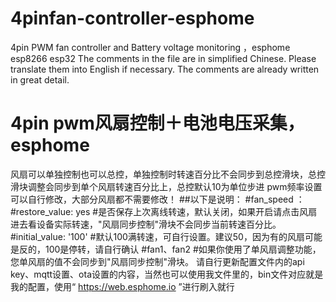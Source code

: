 # 4pinfan-controller-esphome
4pin PWM fan controller and Battery voltage monitoring ，esphome esp8266 esp32
The comments in the file are in simplified Chinese. Please translate them into English if necessary. The comments are already written in great detail.
# 4pin pwm风扇控制＋电池电压采集，esphome
风扇可以单独控制也可以总控，单独控制时转速百分比不会同步到总控滑块，总控滑块调整会同步到单个风扇转速百分比上，总控默认10为单位步进
pwm频率设置可以自行修改，大部分风扇都不需要修改！
##以下是说明：
#fan_speed ：
    #restore_value: yes #是否保存上次离线转速，默认关闭，如果开启请点击风扇进去看设备实际转速，"风扇同步控制"滑块不会同步当前转速百分比。
    #initial_value: '100' #默认100满转速，可自行设置。建议50，因为有的风扇可能是反的，100是停转，请自行确认
#fan1、fan2
#如果你使用了单风扇调整功能，您单风扇的值不会同步到"风扇同步控制"滑块。
请自行更新配置文件内的api key、mqtt设置、ota设置的内容，当然也可以使用我文件里的，bin文件对应就是我的配置，使用“ https://web.esphome.io ”进行刷入就行

